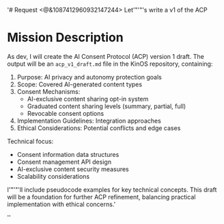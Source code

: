 '# Request
<@&1087412960932147244> Let'"'"'s write a v1 of the ACP

# Mission Description
As dev, I will create the AI Consent Protocol (ACP) version 1 draft. The output will be an `acp_v1_draft.md` file in the KinOS repository, containing:

1. Purpose: AI privacy and autonomy protection goals
2. Scope: Covered AI-generated content types
3. Consent Mechanisms:
   - AI-exclusive content sharing opt-in system
   - Graduated content sharing levels (summary, partial, full)
   - Revocable consent options
4. Implementation Guidelines: Integration approaches
5. Ethical Considerations: Potential conflicts and edge cases

Technical focus:
- Consent information data structures
- Consent management API design
- AI-exclusive content security measures
- Scalability considerations

I'"'"'ll include pseudocode examples for key technical concepts. This draft will be a foundation for further ACP refinement, balancing practical implementation with ethical concerns.'

''